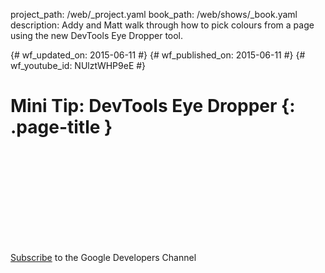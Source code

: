project_path: /web/_project.yaml book_path: /web/shows/_book.yaml description: Addy and Matt walk through how to pick colours from a page using the new DevTools Eye Dropper tool.

{# wf_updated_on: 2015-06-11 #} {# wf_published_on: 2015-06-11 #} {# wf_youtube_id: NUlztWHP9eE #}

# Mini Tip: DevTools Eye Dropper {: .page-title }

<div class="video-wrapper">
  <iframe class="devsite-embedded-youtube-video" data-video-id="NUlztWHP9eE"
          data-autohide="1" data-showinfo="0" frameborder="0" allowfullscreen>
  </iframe>
</div>

[Subscribe](https://goo.gl/mQyv5L) to the Google Developers Channel